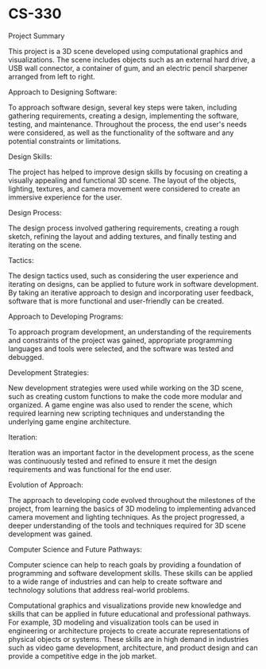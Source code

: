 # CS-330
Project Summary 

This project is a 3D scene developed using computational graphics and visualizations. The scene includes objects such as an external hard drive, a USB wall connector, a container of gum, and an electric pencil sharpener arranged from left to right.

Approach to Designing Software:

To approach software design, several key steps were taken, including gathering requirements, creating a design, implementing the software, testing, and maintenance. Throughout the process, the end user's needs were considered, as well as the functionality of the software and any potential constraints or limitations.

Design Skills:

The project has helped to improve design skills by focusing on creating a visually appealing and functional 3D scene. The layout of the objects, lighting, textures, and camera movement were considered to create an immersive experience for the user.

Design Process:

The design process involved gathering requirements, creating a rough sketch, refining the layout and adding textures, and finally testing and iterating on the scene.

Tactics:

The design tactics used, such as considering the user experience and iterating on designs, can be applied to future work in software development. By taking an iterative approach to design and incorporating user feedback, software that is more functional and user-friendly can be created.

Approach to Developing Programs:

To approach program development, an understanding of the requirements and constraints of the project was gained, appropriate programming languages and tools were selected, and the software was tested and debugged.

Development Strategies:

New development strategies were used while working on the 3D scene, such as creating custom functions to make the code more modular and organized. A game engine was also used to render the scene, which required learning new scripting techniques and understanding the underlying game engine architecture.

Iteration:

Iteration was an important factor in the development process, as the scene was continuously tested and refined to ensure it met the design requirements and was functional for the end user.

Evolution of Approach:

The approach to developing code evolved throughout the milestones of the project, from learning the basics of 3D modeling to implementing advanced camera movement and lighting techniques. As the project progressed, a deeper understanding of the tools and techniques required for 3D scene development was gained.

Computer Science and Future Pathways:

Computer science can help to reach goals by providing a foundation of programming and software development skills. These skills can be applied to a wide range of industries and can help to create software and technology solutions that address real-world problems.

Computational graphics and visualizations provide new knowledge and skills that can be applied in future educational and professional pathways. For example, 3D modeling and visualization tools can be used in engineering or architecture projects to create accurate representations of physical objects or systems. These skills are in high demand in industries such as video game development, architecture, and product design and can provide a competitive edge in the job market.
